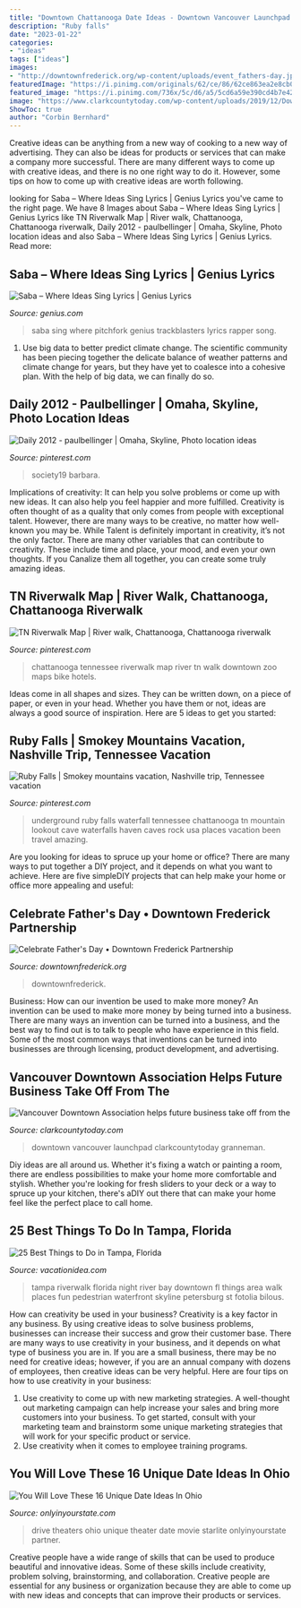 ```yaml
---
title: "Downtown Chattanooga Date Ideas - Downtown Vancouver Launchpad Clarkcountytoday Granneman"
description: "Ruby falls"
date: "2023-01-22"
categories:
- "ideas"
tags: ["ideas"]
images:
- "http://downtownfrederick.org/wp-content/uploads/event_fathers-day.jpg"
featuredImage: "https://i.pinimg.com/originals/62/ce/86/62ce863ea2e8cb052c280bab8bd042b4.jpg"
featured_image: "https://i.pinimg.com/736x/5c/d6/a5/5cd6a59e390cd4b7e42329b7ca0a6e61--downtown-hotels-bike-rides.jpg"
image: "https://www.clarkcountytoday.com/wp-content/uploads/2019/12/Downtown-Vancouver-Launchpad-Clark-County-Today-001.jpg"
ShowToc: true
author: "Corbin Bernhard"
---
```



Creative ideas can be anything from a new way of cooking to a new way of advertising. They can also be ideas for products or services that can make a company more successful. There are many different ways to come up with creative ideas, and there is no one right way to do it. However, some tips on how to come up with creative ideas are worth following.

	

		
looking for Saba – Where Ideas Sing Lyrics | Genius Lyrics you've came to the right page. We have 8 Images about Saba – Where Ideas Sing Lyrics | Genius Lyrics like TN Riverwalk Map | River walk, Chattanooga, Chattanooga riverwalk, Daily 2012 - paulbellinger | Omaha, Skyline, Photo location ideas and also Saba – Where Ideas Sing Lyrics | Genius Lyrics. Read more:
		
    
## Saba – Where Ideas Sing Lyrics | Genius Lyrics

<img loading=lazy src="https://images.genius.com/2144f7fa9fa52bdf1947039113eca02f.630x630x1.jpg" onerror="this.onerror=null;this.src='https://tse1.mm.bing.net/th?id=OIP.tzvzMHkVkQt2eqqU3Bmr9AHaHa&amp;pid=15.1';" alt="Saba – Where Ideas Sing Lyrics | Genius Lyrics">

_Source: genius.com_

>saba sing where pitchfork genius trackblasters lyrics rapper song. 

	

1. Use big data to better predict climate change. The scientific community has been piecing together the delicate balance of weather patterns and climate change for years, but they have yet to coalesce into a cohesive plan. With the help of big data, we can finally do so. 

    
## Daily 2012 - Paulbellinger | Omaha, Skyline, Photo Location Ideas

<img loading=lazy src="https://i.pinimg.com/originals/62/ce/86/62ce863ea2e8cb052c280bab8bd042b4.jpg" onerror="this.onerror=null;this.src='https://tse1.mm.bing.net/th?id=OIP.T_ELV4FiXWbI8gxi4a7KZgHaE7&amp;pid=15.1';" alt="Daily 2012 - paulbellinger | Omaha, Skyline, Photo location ideas">

_Source: pinterest.com_

>society19 barbara. 

	

Implications of creativity: It can help you solve problems or come up with new ideas. It can also help you feel happier and more fulfilled.
Creativity is often thought of as a quality that only comes from people with exceptional talent. However, there are many ways to be creative, no matter how well-known you may be. While Talent is definitely important in creativity, it’s not the only factor. There are many other variables that can contribute to creativity. These include time and place, your mood, and even your own thoughts. If you Canalize them all together, you can create some truly amazing ideas.

    
## TN Riverwalk Map | River Walk, Chattanooga, Chattanooga Riverwalk

<img loading=lazy src="https://i.pinimg.com/736x/5c/d6/a5/5cd6a59e390cd4b7e42329b7ca0a6e61--downtown-hotels-bike-rides.jpg" onerror="this.onerror=null;this.src='https://tse2.mm.bing.net/th?id=OIP.vViCoEqVtSPOtrXiCUl2KwHaFy&amp;pid=15.1';" alt="TN Riverwalk Map | River walk, Chattanooga, Chattanooga riverwalk">

_Source: pinterest.com_

>chattanooga tennessee riverwalk map river tn walk downtown zoo maps bike hotels. 

	

Ideas come in all shapes and sizes. They can be written down, on a piece of paper, or even in your head. Whether you have them or not, ideas are always a good source of inspiration. Here are 5 ideas to get you started: 

    
## Ruby Falls | Smokey Mountains Vacation, Nashville Trip, Tennessee Vacation

<img loading=lazy src="https://i.pinimg.com/originals/2d/54/1e/2d541e6458f931c1f0c5c6e0707b86c4.jpg" onerror="this.onerror=null;this.src='https://tse3.mm.bing.net/th?id=OIP.WkkIdSmBljONQiJN8VIkOwAAAA&amp;pid=15.1';" alt="Ruby Falls | Smokey mountains vacation, Nashville trip, Tennessee vacation">

_Source: pinterest.com_

>underground ruby falls waterfall tennessee chattanooga tn mountain lookout cave waterfalls haven caves rock usa places vacation been travel amazing. 

	

Are you looking for ideas to spruce up your home or office? There are many ways to put together a DIY project, and it depends on what you want to achieve. Here are five simpleDIY projects that can help make your home or office more appealing and useful:

    
## Celebrate Father&#039;s Day • Downtown Frederick Partnership

<img loading=lazy src="http://downtownfrederick.org/wp-content/uploads/event_fathers-day.jpg" onerror="this.onerror=null;this.src='https://tse2.mm.bing.net/th?id=OIP.yvWakfLE7Snt9YYqo_P33gHaDt&amp;pid=15.1';" alt="Celebrate Father&#039;s Day • Downtown Frederick Partnership">

_Source: downtownfrederick.org_

>downtownfrederick. 

	

Business: How can our invention be used to make more money?
An invention can be used to make more money by being turned into a business. There are many ways an invention can be turned into a business, and the best way to find out is to talk to people who have experience in this field. Some of the most common ways that inventions can be turned into businesses are through licensing, product development, and advertising.

    
## Vancouver Downtown Association Helps Future Business Take Off From The

<img loading=lazy src="https://www.clarkcountytoday.com/wp-content/uploads/2019/12/Downtown-Vancouver-Launchpad-Clark-County-Today-001.jpg" onerror="this.onerror=null;this.src='https://tse4.mm.bing.net/th?id=OIP.rwbGmdTtCV8F2qj_0L4cJAHaE8&amp;pid=15.1';" alt="Vancouver Downtown Association helps future business take off from the">

_Source: clarkcountytoday.com_

>downtown vancouver launchpad clarkcountytoday granneman. 

	

Diy ideas are all around us. Whether it's fixing a watch or painting a room, there are endless possibilities to make your home more comfortable and stylish. Whether you're looking for fresh sliders to your deck or a way to spruce up your kitchen, there's aDIY out there that can make your home feel like the perfect place to call home.

    
## 25 Best Things To Do In Tampa, Florida

<img loading=lazy src="https://vacationidea.com/pix/img25Hy8R/florida/t-t8_tampa_riverwalk_5546_mobi.jpg" onerror="this.onerror=null;this.src='https://tse3.mm.bing.net/th?id=OIP.BKr5LVl3028G37B83ROizwHaE7&amp;pid=15.1';" alt="25 Best Things to Do in Tampa, Florida">

_Source: vacationidea.com_

>tampa riverwalk florida night river bay downtown fl things area walk places fun pedestrian waterfront skyline petersburg st fotolia bilous. 

	

How can creativity be used in your business?
Creativity is a key factor in any business. By using creative ideas to solve business problems, businesses can increase their success and grow their customer base. There are many ways to use creativity in your business, and it depends on what type of business you are in. If you are a small business, there may be no need for creative ideas; however, if you are an annual company with dozens of employees, then creative ideas can be very helpful. Here are four tips on how to use creativity in your business: 
1) Use creativity to come up with new marketing strategies. A well-thought out marketing campaign can help increase your sales and bring more customers into your business. To get started, consult with your marketing team and brainstorm some unique marketing strategies that will work for your specific product or service. 
2) Use creativity when it comes to employee training programs.

    
## You Will Love These 16 Unique Date Ideas In Ohio

<img loading=lazy src="http://cdn.onlyinyourstate.com/wp-content/uploads/2015/09/101_3264-fxd-cr-700x525-700x525.jpg" onerror="this.onerror=null;this.src='https://tse2.mm.bing.net/th?id=OIP.Q4gSvR10j5iL-2uEBSZK2QHaFj&amp;pid=15.1';" alt="You Will Love These 16 Unique Date Ideas In Ohio">

_Source: onlyinyourstate.com_

>drive theaters ohio unique theater date movie starlite onlyinyourstate partner. 

	

Creative people have a wide range of skills that can be used to produce beautiful and innovative ideas. Some of these skills include creativity, problem solving, brainstorming, and collaboration. Creative people are essential for any business or organization because they are able to come up with new ideas and concepts that can improve their products or services.

